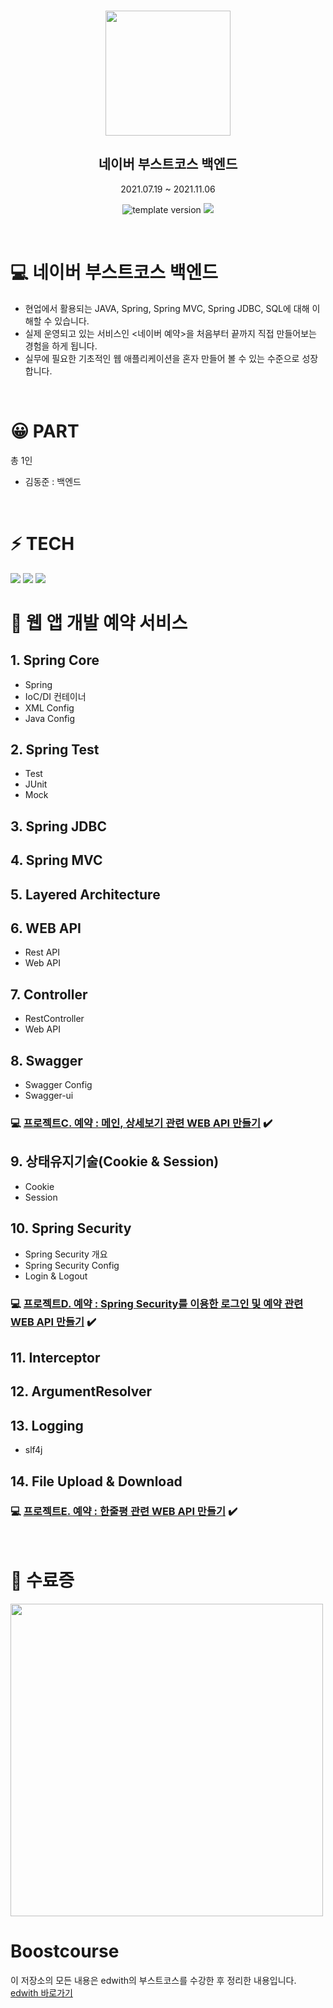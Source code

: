 <br/>
<p align="middle" >
  <img width="200px;" src="https://user-images.githubusercontent.com/66319788/140673354-19b7e373-5080-4dcf-98ec-a7d997c5956e.png"/>
</p>
<h2 align="middle">네이버 부스트코스 백엔드</h2>
<p align="middle">2021.07.19 ~ 2021.11.06</p>
<p align="middle">
  <img src="https://img.shields.io/badge/version-1.0.0-blue?style=flat-square" alt="template version"/>
  <img src="https://img.shields.io/badge/language-md-md.svg?style=flat-square"/>
</p>

<br/>

# 💻 네이버 부스트코스 백엔드

* 현업에서 활용되는 JAVA, Spring, Spring MVC, Spring JDBC, SQL에 대해 이해할 수 있습니다.<br/>
* 실제 운영되고 있는 서비스인 <네이버 예약>을 처음부터 끝까지 직접 만들어보는 경험을 하게 됩니다.<br/>
* 실무에 필요한 기초적인 웹 애플리케이션을 혼자 만들어 볼 수 있는 수준으로 성장합니다.

<br/>

# 😀 PART
총 1인
- 김동준 : 백엔드

<br/>

# ⚡ TECH
<img src="https://img.shields.io/badge/java-007396?style=for-the-badge&logo=java&logoColor=white"> 
<img src="https://img.shields.io/badge/mysql-4479A1?style=for-the-badge&logo=mysql&logoColor=white">
<img src="https://img.shields.io/badge/spring-6DB33F?style=for-the-badge&logo=spring&logoColor=white"> 

<br/>

# 🚀 웹 앱 개발 예약 서비스
## 1. Spring Core
* Spring
* IoC/DI 컨테이너
* XML Config
* Java Config

## 2. Spring Test
* Test
* JUnit
* Mock

## 3. Spring JDBC

## 4. Spring MVC

## 5. Layered Architecture

## 6. WEB API
* Rest API
* Web API

## 7. Controller
* RestController
* Web API

## 8. Swagger
* Swagger Config
* Swagger-ui

### 💻 [프로젝트C. 예약 : 메인, 상세보기 관련 WEB API 만들기](https://doongjun.tistory.com/72?category=953247) ✔️

## 9. 상태유지기술(Cookie & Session)
* Cookie
* Session

## 10. Spring Security
* Spring Security 개요
* Spring Security Config
* Login & Logout

### 💻 [프로젝트D. 예약 : Spring Security를 이용한 로그인 및 예약 관련 WEB API 만들기](https://doongjun.tistory.com/79?category=953247) ✔️

## 11. Interceptor

## 12. ArgumentResolver

## 13. Logging
* slf4j

## 14. File Upload & Download

### 💻 [프로젝트E. 예약 : 한줄평 관련 WEB API 만들기](https://doongjun.tistory.com/82) ✔️

<br/>

# 📄 수료증
<img width="500px;" src="https://user-images.githubusercontent.com/66319788/140685140-00bb3b8e-5349-4d89-9f28-4fe6bf551893.jpg"/>


<br/>

# Boostcourse
이 저장소의 모든 내용은 edwith의 부스트코스를 수강한 후 정리한 내용입니다.  
[edwith 바로가기](https://www.edwith.org/)  
